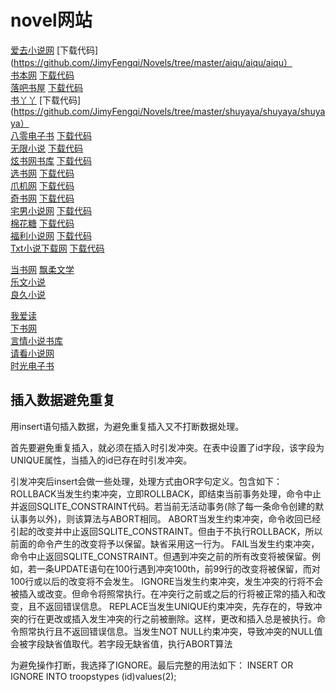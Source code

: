 # novel网站

[爱去小说网](https://www.27xs.cc/)			[下载代码](https://github.com/JimyFengqi/Novels/tree/master/aiqu/aiqu/aiqu）  
[书本网](https://www.bookben.net/txt.html)			[下载代码](https://github.com/JimyFengqi/Novels/tree/master/bookben/bookben/bookben)   
[落吧书屋](http://www.txt81.com/shu/)			[下载代码](https://github.com/JimyFengqi/Novels/tree/master/luoba/luoba/luoba)  
[书丫丫](https://www.shuyaya.cc/quanben/)			[下载代码](https://github.com/JimyFengqi/Novels/tree/master/shuyaya/shuyaya/shuyaya）   
[八零电子书](https://www.80txt.com/sort/4500.html)			[下载代码](https://github.com/JimyFengqi/Novels/tree/master/txt80/txt80)  
[无限小说](http://www.555x.org/shuku.html)			[下载代码](https://github.com/JimyFengqi/Novels/tree/master/wuxian/wuxian/wuxian)  
[炫书网书库](https://www.xuanquge.com/shuku.html)			[下载代码](https://github.com/JimyFengqi/Novels/tree/master/xuanshuwang/xuanshuwang/xuanshuwang)  
[选书网](https://www.xuanshu.com/soft/sort01/index_303.html)			[下载代码](https://github.com/JimyFengqi/Novels/tree/master/xuanshuwang/xuanshuwang)  
[爪机网](https://www.zhuaji.org/shuku/)			[下载代码](https://github.com/JimyFengqi/Novels/tree/master/zhuajishuwu/zhuajishuwu/zhuajishuwu)  
[奇书网](http://www.qishu.cc/yanqing/list10_1.html) [下载代码](https://github.com/JimyFengqi/Novels/tree/master/qishuwang/qishuwang/qishuwang)  
[宅男小说网](http://www.zntxt.com/shuku/)  [下载代码](https://github.com/JimyFengqi/Novels/tree/master/zhainan/zhainan/zhainan)  
[棉花糖](https://www.mianhuatang2.com/lx/9/11.htm)  [下载代码](https://github.com/JimyFengqi/Novels/tree/master/mianhuatang/mianhuatang/mianhuatang)  
[福利小说网](http://www.fltxt.com/xuanhuan/)  [下载代码](https://github.com/JimyFengqi/Novels/tree/master/fulitxt/fulitxt/fulitxt)  
[Txt小说下载网](https://www.xsjtxt.com/soft/1/Soft_001_1.html)  [下载代码](https://github.com/JimyFengqi/Novels/tree/master/sjtxt/sjtxt/sjtxt)  

[当书网](https://www.downbook.net/TXT/list4_1.html) 
[飘柔文学](https://www.prwx.com/)  
[乐文小说](https://www.365xs.la/type/)  
[良久小说](https://www.txt909.com/full/1.html)  

[我爱读](https://www.woaidu.org/)  
[下书网](https://www.xiashutxt.com/type/nan_0_2_allvisit_1.html)  
[言情小说书库](http://www.fmxxs.com/)  
[请看小说网](https://www.qk6.org/shuku/0_0_0_0_2_0_0_0_1.html)  
[时光电子书](https://www.60book.com/)  
 





## 插入数据避免重复
用insert语句插入数据，为避免重复插入又不打断数据处理。 

首先要避免重复插入，就必须在插入时引发冲突。在表中设置了id字段，该字段为UNIQUE属性，当插入的id已存在时引发冲突。 

引发冲突后insert会做一些处理，处理方式由OR字句定义。包含如下： 
ROLLBACK当发生约束冲突，立即ROLLBACK，即结束当前事务处理，命令中止并返回SQLITE_CONSTRAINT代码。若当前无活动事务(除了每一条命令创建的默认事务以外)，则该算法与ABORT相同。 
ABORT当发生约束冲突，命令收回已经引起的改变并中止返回SQLITE_CONSTRAINT。但由于不执行ROLLBACK，所以前面的命令产生的改变将予以保留。缺省采用这一行为。 
FAIL当发生约束冲突，命令中止返回SQLITE_CONSTRAINT。但遇到冲突之前的所有改变将被保留。例如，若一条UPDATE语句在100行遇到冲突100th，前99行的改变将被保留，而对100行或以后的改变将不会发生。 
IGNORE当发生约束冲突，发生冲突的行将不会被插入或改变。但命令将照常执行。在冲突行之前或之后的行将被正常的插入和改变，且不返回错误信息。 
REPLACE当发生UNIQUE约束冲突，先存在的，导致冲突的行在更改或插入发生冲突的行之前被删除。这样，更改和插入总是被执行。命令照常执行且不返回错误信息。当发生NOT NULL约束冲突，导致冲突的NULL值会被字段缺省值取代。若字段无缺省值，执行ABORT算法 

为避免操作打断，我选择了IGNORE。最后完整的用法如下： 
INSERT OR IGNORE INTO troopstypes (id)values(2); 
